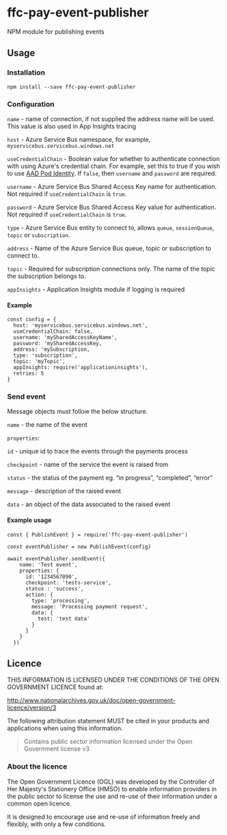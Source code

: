 # ffc-pay-event-publisher
NPM module for publishing events

## Usage

### Installation

```
npm install --save ffc-pay-event-publisher

```

### Configuration

`name` - name of connection, if not supplied the address name will be used.  This value is also used in App Insights tracing

`host` - Azure Service Bus namespace, for example, `myservicebus.servicebus.windows.net`

`useCredentialChain` - Boolean value for whether to authenticate connection with using Azure's credential chain.  For example, set this to true if you wish to use [AAD Pod Identity](https://github.com/Azure/aad-pod-identity).  If `false`, then `username` and `password` are required.

`username` - Azure Service Bus Shared Access Key name for authentication.  Not required if `useCredentialChain` is `true`.

`password` - Azure Service Bus Shared Access Key value for authentication.  Not required if `useCredentialChain` is `true`.

`type` - Azure Service Bus entity to connect to, allows `queue`, `sessionQueue`, `topic` or `subscription`.

`address` - Name of the Azure Service Bus queue, topic or subscription to connect to.

`topic` - Required for subscription connections only.  The name of the topic the subscription belongs to.

`appInsights` - Application Insights module if logging is required

#### Example

```
const config = {
  host: 'myservicebus.servicebus.windows.net',
  useCredentialChain: false,
  username: 'mySharedAccessKeyName',
  password: 'mySharedAccessKey,
  address: 'mySubscription,
  type: 'subscription',
  topic: 'myTopic',
  appInsights: require('applicationinsights'),
  retries: 5
}
```

### Send event

Message objects must follow the below structure.

`name` - the name of the event

`properties`:

`id` - unique id to trace the events through the payments process

`checkpoint` - name of the service the event is raised from

`status` - the status of the payment eg. “in progress”, “completed”, “error”

`message` - description of the raised event

`data` - an object of the data associated to the raised event

#### Example usage

```
const { PublishEvent } = require('ffc-pay-event-publisher')

const eventPublisher = new PublishEvent(config)

await eventPublisher.sendEvent({
    name: 'Test event',
    properties: {
      id: '1234567890',
      checkpoint: 'tests-service',
      status : 'success',
      action: {
        type: 'processing',
        message: 'Processing payment request',
        data: {
          test: 'test data'
        }
      }
    }
  })

```

## Licence

THIS INFORMATION IS LICENSED UNDER THE CONDITIONS OF THE OPEN GOVERNMENT LICENCE found at:

<http://www.nationalarchives.gov.uk/doc/open-government-licence/version/3>

The following attribution statement MUST be cited in your products and applications when using this information.

> Contains public sector information licensed under the Open Government license v3

### About the licence

The Open Government Licence (OGL) was developed by the Controller of Her Majesty's Stationery Office (HMSO) to enable information providers in the public sector to license the use and re-use of their information under a common open licence.

It is designed to encourage use and re-use of information freely and flexibly, with only a few conditions.
